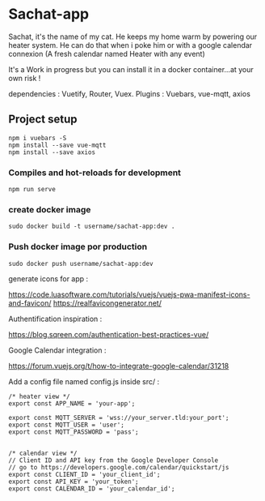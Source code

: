 # Sachat-app

Sachat, it's the name of my cat.
He keeps my home warm by powering our heater system.
He can do that when i poke him or with a google calendar connexion (A fresh calendar named Heater with any event)

It's a Work in progress but you can install it in a docker container...at your own risk !

dependencies : Vuetify, Router, Vuex.
Plugins : Vuebars, vue-mqtt, axios

## Project setup
```
npm i vuebars -S
npm install --save vue-mqtt
npm install --save axios
```

### Compiles and hot-reloads for development
```
npm run serve
```


### create docker image
```
sudo docker build -t username/sachat-app:dev .
```

### Push docker image por production
```
sudo docker push username/sachat-app:dev
```
generate icons for app :

https://code.luasoftware.com/tutorials/vuejs/vuejs-pwa-manifest-icons-and-favicon/
https://realfavicongenerator.net/

Authentification inspiration :

https://blog.sqreen.com/authentication-best-practices-vue/

Google Calendar integration :

https://forum.vuejs.org/t/how-to-integrate-google-calendar/31218


Add a config file named config.js inside src/ :

```
/* heater view */
export const APP_NAME = 'your-app';

export const MQTT_SERVER = 'wss://your_server.tld:your_port';
export const MQTT_USER = 'user';
export const MQTT_PASSWORD = 'pass';


/* calendar view */
// Client ID and API key from the Google Developer Console
// go to https://developers.google.com/calendar/quickstart/js
export const CLIENT_ID = 'your_client_id';
export const API_KEY = 'your_token';
export const CALENDAR_ID = 'your_calendar_id';
```
